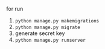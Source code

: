 for run 
1) `python manage.py makemigrations`
2) `python manage.py migrate`
3) generate secret key
4) `python manage.py runserver`